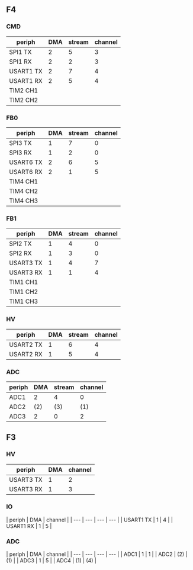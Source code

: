 ## F4 ##
### CMD ###
| periph | DMA | stream | channel |
| --- | --- | --- | --- |
| SPI1 TX | 2 | 5 | 3 |
| SPI1 RX | 2 | 2 | 3 |
| USART1 TX | 2 | 7 | 4 |
| USART1 RX | 2 | 5 | 4 |
| TIM2 CH1 |  |  |  |
| TIM2 CH2 |  |  |  |

### FB0 ###
| periph | DMA | stream | channel |
| --- | --- | --- | --- |
| SPI3 TX | 1 | 7 | 0 |
| SPI3 RX | 1 | 2 | 0 |
| USART6 TX | 2 | 6 | 5 |
| USART6 RX | 2 | 1 | 5 |
| TIM4 CH1 |  |  |  |
| TIM4 CH2 |  |  |  |
| TIM4 CH3 |  |  |  |

### FB1 ###
| periph | DMA | stream | channel |
| --- | --- | --- | --- |
| SPI2 TX | 1 | 4 | 0 |
| SPI2 RX | 1 | 3 | 0 |
| USART3 TX | 1 | 4 | 7 |
| USART3 RX | 1 | 1 | 4 |
| TIM1 CH1 |  |  |  |
| TIM1 CH2 |  |  |  |
| TIM1 CH3 |  |  |  |

### HV ###
| periph | DMA | stream | channel |
| --- | --- | --- | --- |
| USART2 TX | 1 | 6 | 4 |
| USART2 RX | 1 | 5 | 4 |

### ADC ###
| periph | DMA | stream | channel |
| --- | --- | --- | --- |
| ADC1 | 2 | 4 | 0 |
| ADC2 | (2) | (3) | (1) |
| ADC3 | 2 | 0 | 2 |


## F3 ##
### HV ###
| periph | DMA | channel |
| --- | --- | --- |
| USART3 TX | 1 | 2 |
| USART3 RX | 1 | 3 |

### IO ###
| periph | DMA | channel |
| --- | --- | --- | --- |
| USART1 TX | 1 | 4 |
| USART1 RX | 1 | 5 |

### ADC ###
| periph | DMA | channel |
| --- | --- | --- | --- |
| ADC1 | 1 | 1 |
| ADC2 | (2) | (1) |
| ADC3 | 1 | 5 |
| ADC4 | (1) | (4) |

